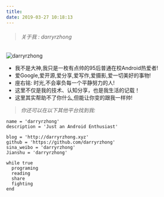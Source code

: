 ```yaml
---
title: 
date: 2019-03-27 10:18:13
---
```



>###### 关于我 : darryrzhong

![darryrzhong](https://upload-images.jianshu.io/upload_images/5549640-9bc6995a3d1de539.jpg?imageMogr2/auto-orient/strip%7CimageView2/2/w/1240)

- 我不是大神,我只是一枚有点帅的95后普通在校Android热爱者!
- 爱Google,爱开源,爱分享,爱写作,爱摄影,爱一切美好的事物!
- 座右铭: 时光,不会辜负每一个平静努力的人!
- 这里不仅是我的技术、认知分享，也是我生活的记载！
- 这里其实帮助不了你什么,但能让你变的跟我一样帅!

>_你还可以在以下其他平台找到我:_
```
name = 'darryrzhong'
description = 'Just an Android Enthusiast'

blog = 'http://darryrzhong.xyz'
github = 'https://github.com/darryrzhong'
sina_weibo = 'darryrzhong'
Jianshu = 'darryrzhong'

while true
  programing
  reading
  share
  fighting
end

```
